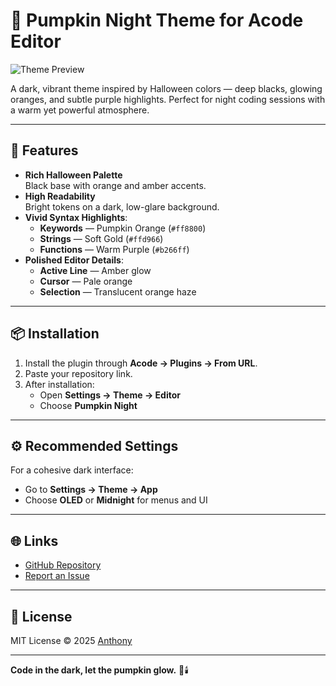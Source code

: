 # 🎃 Pumpkin Night Theme for Acode Editor

![Theme Preview](TU_URL_AQUI)

A dark, vibrant theme inspired by Halloween colors — deep blacks, glowing oranges, and subtle purple highlights. Perfect for night coding sessions with a warm yet powerful atmosphere.

---

## 🧡 Features

-   **Rich Halloween Palette**  
    Black base with orange and amber accents.
-   **High Readability**  
    Bright tokens on a dark, low-glare background.
-   **Vivid Syntax Highlights**:
    -   **Keywords** — Pumpkin Orange (`#ff8800`)
    -   **Strings** — Soft Gold (`#ffd966`)
    -   **Functions** — Warm Purple (`#b266ff`)
-   **Polished Editor Details**:
    -   **Active Line** — Amber glow
    -   **Cursor** — Pale orange
    -   **Selection** — Translucent orange haze

---

## 📦 Installation

1. Install the plugin through **Acode → Plugins → From URL**.
2. Paste your repository link.
3. After installation:
    - Open **Settings → Theme → Editor**
    - Choose **Pumpkin Night**

---

## ⚙️ Recommended Settings

For a cohesive dark interface:

-   Go to **Settings → Theme → App**
-   Choose **OLED** or **Midnight** for menus and UI

---

## 🌐 Links

-   [GitHub Repository](https://github.com/ajr-uribe/acode-theme-pumpkin-night)
-   [Report an Issue](https://github.com/tuUsuario/acode-theme-pumpkin-night/issues)

---

## 📜 License

MIT License © 2025 [Anthony](https://github.com/tuUsuario)

---

**Code in the dark, let the pumpkin glow.** 🎃🕯️
